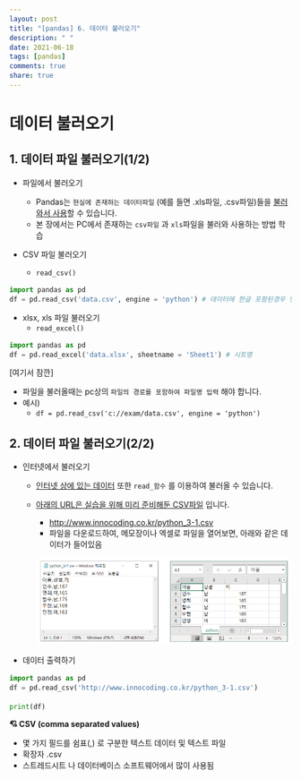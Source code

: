 ```yaml
---
layout: post
title: "[pandas] 6. 데이터 불러오기"
description: " "
date: 2021-06-18
tags: [pandas]
comments: true
share: true
---
```


# 데이터 불러오기



## 1. 데이터 파일 불러오기(1/2)

- 파일에서 불러오기
  - Pandas는 `현실에 존재하는 데이터파일` (예를 들면 .xls파일, .csv파일)들을 <u>불러와서 사용</u>할 수 있습니다.
  - 본 장에서는 PC에서 존재하는 `csv파일` 과 `xls`파일을 불러와 사용하는 방법 학습



- CSV 파일 불러오기
  - `read_csv()`

```python
import pandas as pd
df = pd.read_csv('data.csv', engine = 'python') # 데이터에 한글 포함된경우 명시
```



- xlsx, xls 파일 불러오기
  - `read_excel()`

```python
import pandas as pd
df = pd.read_excel('data.xlsx', sheetname = 'Sheet1') # 시트명
```



[여기서 잠깐]

- 파일을 불러올때는 pc상의 `파일의 경로를 포함하여 파일명 입력` 해야 합니다.
- 예시)
  - `df = pd.read_csv('c://exam/data.csv', engine = 'python')`







## 2. 데이터 파일 불러오기(2/2)

- 인터넷에서 불러오기

  - <u>인터넷 상에 있는 데이터</u> 또한 `read_함수` 를 이용하여 불러올 수 있습니다.

  - <u>아래의 URL은 실습을 위해 미리 준비해둔 CSV파일</u> 입니다.

    - http://www.innocoding.co.kr/python_3-1.csv
    - 파일을 다운로드하여, 메모장이나 엑셀로 파일을 열어보면, 아래와 같은 데이터가 들어있음

    ![image-20200903085736627](images/image-20200903085736627.png)



- 데이터 출력하기

```python
import pandas as pd
df = pd.read_csv('http://www.innocoding.co.kr/python_3-1.csv')

print(df)
```



**:cupid: CSV (comma separated values)**

- 몇 가지 필드를 쉼표(,) 로 구분한 텍스트 데이터 및 텍스트 파일
- 확장자 .csv
- 스트레드시트 나 데이터베이스 소프트웨어에서 많이 사용됨

